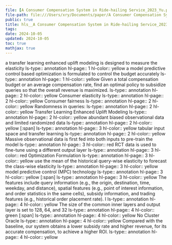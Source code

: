 ```yaml
---
file: [A Consumer Compensation System in Ride-hailing Service_2023_Yu.pdf](file:///Users/xry/Documents/syncthing/zotero-lib/A Consumer Compensation System in Ride-hailing Service_2023_Yu.pdf)
file-path: file:///Users/xry/Documents/paper/A Consumer Compensation System in Ride-hailing Service_2023_Yu.pdf
public: true
title: hls__A Consumer Compensation System in Ride-hailing Service_2023_Yu
tags:
date: 2024-10-05
updated: 2024-10-05
toc: true
mathjax: true
---
```


a transfer learning enhanced uplift modeling is designed to measure the elasticity
ls-type:: annotation
hl-page:: 1
hl-color:: yellow
a model predictive control based optimization is formulated to control the budget accurately
ls-type:: annotation
hl-page:: 1
hl-color:: yellow
Given a total compensation budget or an average compensation rate, find an optimal policy to subsidize queries so that the overall revenue is maximized. 
ls-type:: annotation
hl-page:: 2
hl-color:: yellow
Consumer elasticity
ls-type:: annotation
hl-page:: 2
hl-color:: yellow
Consumer fairness
ls-type:: annotation
hl-page:: 2
hl-color:: yellow
Randomness in queries:
ls-type:: annotation
hl-page:: 2
hl-color:: yellow
Transfer Learning Enhanced Uplift Modeling
ls-type:: annotation
hl-page:: 2
hl-color:: yellow
abundant biased observational data and limited randomized data
ls-type:: annotation
hl-page:: 2
hl-color:: yellow
[:span]
ls-type:: annotation
hl-page:: 3
hl-color:: yellow
tabular input space and transfer learning
ls-type:: annotation
hl-page:: 2
hl-color:: yellow
Massive observational data is first fed into both inputs to pre-train the model
ls-type:: annotation
hl-page:: 3
hl-color:: red
RCT data is used to fine-tune using a different output layer
ls-type:: annotation
hl-page:: 3
hl-color:: red
Optimization Formulation
ls-type:: annotation
hl-page:: 3
hl-color:: yellow
use the mean of the historical query-wise elasticity to forecast the class-wise elasticity
ls-type:: annotation
hl-page:: 3
hl-color:: yellow
model predictive control (MPC) technology
ls-type:: annotation
hl-page:: 3
hl-color:: yellow
[:span]
ls-type:: annotation
hl-page:: 3
hl-color:: yellow
The features include query information (e.g., the origin, destination, time, weekday, and distance), spatial features (e.g., point of interest information, and order statistics in the same cells), subsidy information, and trading features (e.g., historical order placement rate). I
ls-type:: annotation
hl-page:: 4
hl-color:: yellow
The size of the common inner layers and output layer is set to 128, 64, and 32
ls-type:: annotation
hl-page:: 4
hl-color:: green
[:span]
ls-type:: annotation
hl-page:: 4
hl-color:: yellow
No Cluster Oracle
ls-type:: annotation
hl-page:: 4
hl-color:: yellow
Compared with the baseline, our system obtains a lower subsidy rate and higher revenue, for its accurate compensation, to achieve a higher ROI.
ls-type:: annotation
hl-page:: 4
hl-color:: yellow